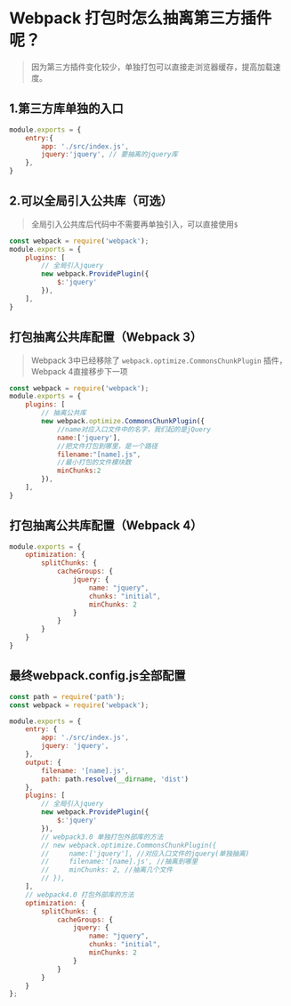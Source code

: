 # Webpack 打包时怎么抽离第三方插件呢？
> 因为第三方插件变化较少，单独打包可以直接走浏览器缓存，提高加载速度。

## 1.第三方库单独的入口
```js
module.exports = {
    entry:{
        app: './src/index.js',
        jquery:'jquery', // 要抽离的jquery库
    },
}
```

## 2.可以全局引入公共库（可选）
> 全局引入公共库后代码中不需要再单独引入，可以直接使用`$`  
```js
const webpack = require('webpack');
module.exports = {
    plugins: [
        // 全局引入jquery
        new webpack.ProvidePlugin({
            $:'jquery'
        }),
    ],
}
```

## 打包抽离公共库配置（Webpack 3）
> Webpack 3中已经移除了 `webpack.optimize.CommonsChunkPlugin` 插件，Webpack 4直接移步下一项  
```js
const webpack = require('webpack');
module.exports = {
    plugins: [
        // 抽离公共库
        new webpack.optimize.CommonsChunkPlugin({
            //name对应入口文件中的名字，我们起的是jQuery
            name:['jquery'],
            //把文件打包到哪里，是一个路径
            filename:"[name].js",
            //最小打包的文件模块数
            minChunks:2
        }),
    ],
}
```

## 打包抽离公共库配置（Webpack 4）
```js
module.exports = {
    optimization: {
        splitChunks: {
            cacheGroups: {
                jquery: {
                    name: "jquery",
                    chunks: "initial",
                    minChunks: 2
                }
            }
        }
    }
}
```

## 最终webpack.config.js全部配置
```js
const path = require('path');
const webpack = require('webpack');

module.exports = {
    entry: {
        app: './src/index.js',
        jquery: 'jquery',
    },
    output: {
        filename: '[name].js',
        path: path.resolve(__dirname, 'dist')
    },
    plugins: [
        // 全局引入jquery
        new webpack.ProvidePlugin({
            $:'jquery'
        }),
        // webpack3.0 单独打包外部库的方法
        // new webpack.optimize.CommonsChunkPlugin({
        //     name:['jquery'], //对应入口文件的jquery(单独抽离)
        //     filename:'[name].js', //抽离到哪里
        //     minChunks: 2, //抽离几个文件
        // }),
    ],
    // webpack4.0 打包外部库的方法
    optimization: {
        splitChunks: {
            cacheGroups: {
                jquery: {
                    name: "jquery",
                    chunks: "initial",
                    minChunks: 2
                }
            }
        }
    }
};
```